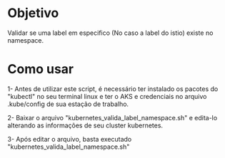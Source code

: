 
# Objetivo

Validar se uma label em especifico (No caso a label do istio) existe no namespace.
# Como usar

1- Antes de utilizar este script, é necessário ter instalado os pacotes do "kubectl" no seu terminal linux e ter o AKS e credenciais no arquivo .kube/config de sua estação de trabalho.

2- Baixar o arquivo "kubernetes_valida_label_namespace.sh" e edita-lo alterando as informações de seu cluster kubernetes.

3- Após editar o arquivo, basta executado "kubernetes_valida_label_namespace.sh"
